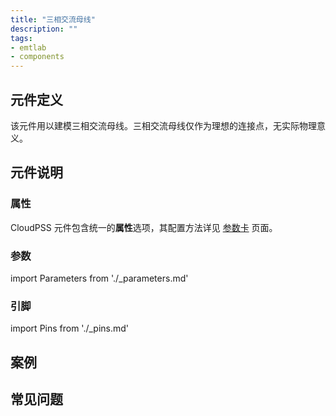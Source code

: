```yaml
---
title: "三相交流母线"
description: ""
tags:
- emtlab
- components
---
```


## 元件定义

该元件用以建模三相交流母线。三相交流母线仅作为理想的连接点，无实际物理意义。

## 元件说明



### 属性

CloudPSS 元件包含统一的**属性**选项，其配置方法详见 [参数卡](docs/documents/software/10-xstudio/20-simstudio/40-workbench/20-function-zone/30-design-tab/30-param-panel/index.md) 页面。

### 参数

import Parameters from './_parameters.md'

<Parameters/>

### 引脚

import Pins from './_pins.md'

<Pins/>

## 案例

## 常见问题

